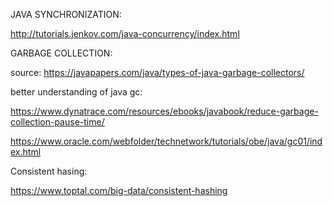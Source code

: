 JAVA SYNCHRONIZATION:

http://tutorials.jenkov.com/java-concurrency/index.html



GARBAGE COLLECTION:


source: https://javapapers.com/java/types-of-java-garbage-collectors/

better understanding of java gc:

https://www.dynatrace.com/resources/ebooks/javabook/reduce-garbage-collection-pause-time/

https://www.oracle.com/webfolder/technetwork/tutorials/obe/java/gc01/index.html

Consistent hasing:

https://www.toptal.com/big-data/consistent-hashing
